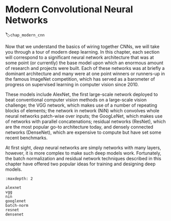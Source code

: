 # Modern Convolutional Neural Networks
:label:`chap_modern_cnn`

Now that we understand the basics of wiring together CNNs, we will take you through a tour of modern deep learning.
In this chapter, each section will correspond to a significant neural network architecture that was at some point (or currently) the base model upon which an enormous amount of research and projects were built.
Each of these networks was at briefly
a dominant architecture and many were
at one point winners or runners-up in the famous ImageNet competition,
which has served as a barometer of progress
on supervised learning in computer vision since 2010.

These models include AlexNet, the first large-scale network deployed to beat conventional computer vision methods on a large-scale vision challenge;
the VGG network, which makes use of a number of repeating blocks of elements; the network in network (NiN) which convolves whole neural networks
patch-wise over inputs; the GoogLeNet, which makes use of networks with parallel concatenations;
residual networks (ResNet), which are the
most popular go-to architecture today, and densely connected networks (DenseNet), which are expensive to compute but have set some recent benchmarks.

At first sight,
*deep* neural networks are simply networks with many layers,
however,
it is more complex to make such deep models work.
Fortunately, the batch normalization and residual network techniques described in this chapter have offered two popular ideas for training and designing deep models.

```toc
:maxdepth: 2

alexnet
vgg
nin
googlenet
batch-norm
resnet
densenet
```

